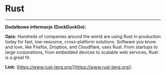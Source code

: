 # Rust

---

**Dodatkowe informacje (DuckDuckGo):**

**Opis:** Hundreds of companies around the world are using Rust in production today for fast, low-resource, cross-platform solutions. Software you know and love, like Firefox, Dropbox, and Cloudflare, uses Rust. From startups to large corporations, from embedded devices to scalable web services, Rust is a great fit.

**Link:** [https://www.rust-lang.org/](https://www.rust-lang.org/)

